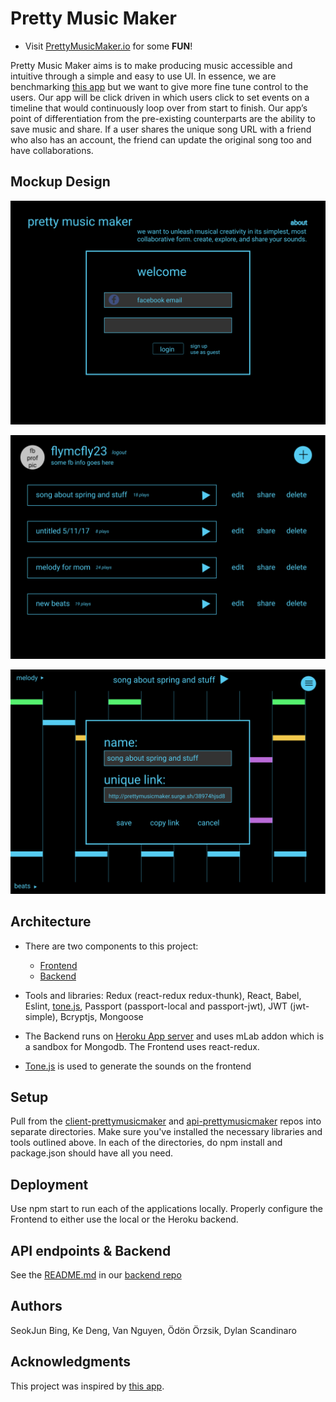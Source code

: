 # Pretty Music Maker
* Visit [PrettyMusicMaker.io](http://PrettyMusicMaker.io) for some <b>FUN</b>!

Pretty Music Maker aims is to make producing music accessible and intuitive through a simple and easy to use UI. In essence, we are benchmarking [this app](https://musiclab.chromeexperiments.com/Melody-Maker) but we want to give more fine tune control to the users. Our app will be click driven in which users click to set events on a timeline that would continuously loop over from start to finish. Our app’s point of differentiation from the pre-existing counterparts are the ability to save music and share. If a user shares the unique song URL with a friend who also has an account, the friend can update the original song too and have collaborations.

## Mockup Design
![](./images/welcome%20page.png)

![](./images/user%20profile.png)

![](./images/editor.png)

## Architecture

* There are two components to this project:
  * [Frontend](https://github.com/dartmouth-cs52-17S/project-client-prettymusicmaker)
  * [Backend](https://github.com/dartmouth-cs52-17S/project-api-prettymusicmaker)

* Tools and libraries: Redux (react-redux redux-thunk), React, Babel, Eslint, [tone.js](https://github.com/Tonejs/Tone.js/), Passport (passport-local and passport-jwt), JWT (jwt-simple), Bcryptjs, Mongoose


* The Backend runs on [Heroku App server](https://prettymusicmaker.herokuapp.com) and uses mLab addon which is a sandbox for Mongodb. The Frontend uses react-redux.

* [Tone.js](https://tonejs.github.io/) is used to generate the sounds on the frontend

## Setup

Pull from the [client-prettymusicmaker](https://github.com/dartmouth-cs52-17S/project-client-prettymusicmaker) and [api-prettymusicmaker](https://github.com/dartmouth-cs52-17S/project-api-prettymusicmaker) repos into separate directories. Make sure you've installed the necessary libraries and tools outlined above. In each of the directories, do npm install and package.json should have all you need.


## Deployment

Use npm start to run each of the applications locally. Properly configure the Frontend to either use the local or the Heroku backend.


## API endpoints & Backend

See the [README.md](https://github.com/dartmouth-cs52-17S/project-api-prettymusicmaker/blob/master/README.md) in our [backend repo](https://github.com/dartmouth-cs52-17S/project-api-prettymusicmaker)


## Authors

SeokJun Bing,
Ke Deng,
Van Nguyen,
Ödön Örzsik,
Dylan Scandinaro

## Acknowledgments
This project was inspired by [this app](https://musiclab.chromeexperiments.com/Melody-Maker).
